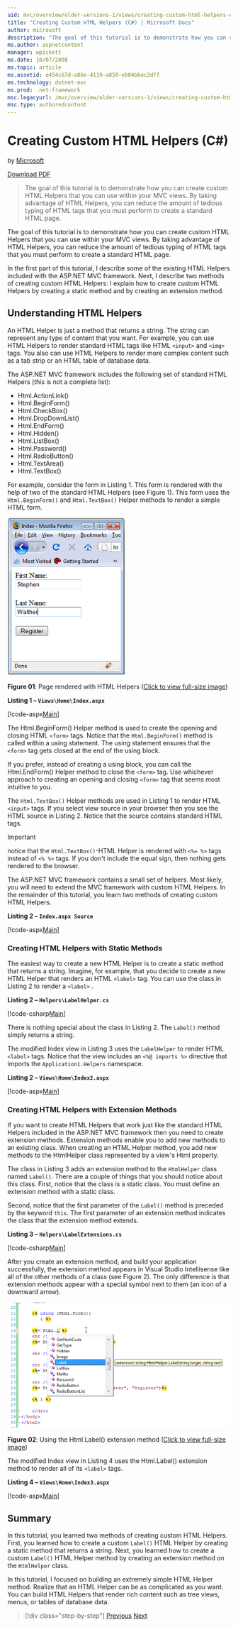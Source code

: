 ```yaml
---
uid: mvc/overview/older-versions-1/views/creating-custom-html-helpers-cs
title: "Creating Custom HTML Helpers (C#) | Microsoft Docs"
author: microsoft
description: "The goal of this tutorial is to demonstrate how you can create custom HTML Helpers that you can use within your MVC views. By taking advantage of HTML Helper..."
ms.author: aspnetcontent
manager: wpickett
ms.date: 10/07/2008
ms.topic: article
ms.assetid: e454c67d-a86e-4119-a858-eb04bbec2dff
ms.technology: dotnet-mvc
ms.prod: .net-framework
msc.legacyurl: /mvc/overview/older-versions-1/views/creating-custom-html-helpers-cs
msc.type: authoredcontent
---
```

Creating Custom HTML Helpers (C#)
====================
by [Microsoft](https://github.com/microsoft)

[Download PDF](http://download.microsoft.com/download/1/1/f/11f721aa-d749-4ed7-bb89-a681b68894e6/ASPNET_MVC_Tutorial_9_CS.pdf)

> The goal of this tutorial is to demonstrate how you can create custom HTML Helpers that you can use within your MVC views. By taking advantage of HTML Helpers, you can reduce the amount of tedious typing of HTML tags that you must perform to create a standard HTML page.


The goal of this tutorial is to demonstrate how you can create custom HTML Helpers that you can use within your MVC views. By taking advantage of HTML Helpers, you can reduce the amount of tedious typing of HTML tags that you must perform to create a standard HTML page.

In the first part of this tutorial, I describe some of the existing HTML Helpers included with the ASP.NET MVC framework. Next, I describe two methods of creating custom HTML Helpers: I explain how to create custom HTML Helpers by creating a static method and by creating an extension method.

## Understanding HTML Helpers

An HTML Helper is just a method that returns a string. The string can represent any type of content that you want. For example, you can use HTML Helpers to render standard HTML tags like HTML `<input>` and `<img>` tags. You also can use HTML Helpers to render more complex content such as a tab strip or an HTML table of database data.

The ASP.NET MVC framework includes the following set of standard HTML Helpers (this is not a complete list):

- Html.ActionLink()
- Html.BeginForm()
- Html.CheckBox()
- Html.DropDownList()
- Html.EndForm()
- Html.Hidden()
- Html.ListBox()
- Html.Password()
- Html.RadioButton()
- Html.TextArea()
- Html.TextBox()

For example, consider the form in Listing 1. This form is rendered with the help of two of the standard HTML Helpers (see Figure 1). This form uses the `Html.BeginForm()` and `Html.TextBox()` Helper methods to render a simple HTML form.


[![Page rendered with HTML Helpers](creating-custom-html-helpers-cs/_static/image2.png)](creating-custom-html-helpers-cs/_static/image1.png)

**Figure 01**: Page rendered with HTML Helpers ([Click to view full-size image](creating-custom-html-helpers-cs/_static/image3.png))


**Listing 1 – `Views\Home\Index.aspx`**

[!code-aspx[Main](creating-custom-html-helpers-cs/samples/sample1.aspx)]

The Html.BeginForm() Helper method is used to create the opening and closing HTML `<form>` tags. Notice that the `Html.BeginForm()` method is called within a using statement. The using statement ensures that the `<form>` tag gets closed at the end of the using block.

If you prefer, instead of creating a using block, you can call the Html.EndForm() Helper method to close the `<form>` tag. Use whichever approach to creating an opening and closing `<form>` tag that seems most intuitive to you.

The `Html.TextBox()` Helper methods are used in Listing 1 to render HTML `<input>` tags. If you select view source in your browser then you see the HTML source in Listing 2. Notice that the source contains standard HTML tags.

> [!IMPORTANT]
> notice that the `Html.TextBox()`-HTML Helper is rendered with `<%= %>` tags instead of `<% %>` tags. If you don't include the equal sign, then nothing gets rendered to the browser.

The ASP.NET MVC framework contains a small set of helpers. Most likely, you will need to extend the MVC framework with custom HTML Helpers. In the remainder of this tutorial, you learn two methods of creating custom HTML Helpers.

**Listing 2 – `Index.aspx Source`**

[!code-aspx[Main](creating-custom-html-helpers-cs/samples/sample2.aspx)]

### Creating HTML Helpers with Static Methods

The easiest way to create a new HTML Helper is to create a static method that returns a string. Imagine, for example, that you decide to create a new HTML Helper that renders an HTML `<label>` tag. You can use the class in Listing 2 to render a `<label>` .

**Listing 2 – `Helpers\LabelHelper.cs`**

[!code-csharp[Main](creating-custom-html-helpers-cs/samples/sample3.cs)]

There is nothing special about the class in Listing 2. The `Label()` method simply returns a string.

The modified Index view in Listing 3 uses the `LabelHelper` to render HTML `<label>` tags. Notice that the view includes an `<%@ imports %>` directive that imports the `Application1.Helpers` namespace.

**Listing 2 – `Views\Home\Index2.aspx`**

[!code-aspx[Main](creating-custom-html-helpers-cs/samples/sample4.aspx)]

### Creating HTML Helpers with Extension Methods

If you want to create HTML Helpers that work just like the standard HTML Helpers included in the ASP.NET MVC framework then you need to create extension methods. Extension methods enable you to add new methods to an existing class. When creating an HTML Helper method, you add new methods to the HtmlHelper class represented by a view's Html property.

The class in Listing 3 adds an extension method to the `HtmlHelper` class named `Label()`. There are a couple of things that you should notice about this class. First, notice that the class is a static class. You must define an extension method with a static class.

Second, notice that the first parameter of the `Label()` method is preceded by the keyword `this`. The first parameter of an extension method indicates the class that the extension method extends.

**Listing 3 – `Helpers\LabelExtensions.cs`**

[!code-csharp[Main](creating-custom-html-helpers-cs/samples/sample5.cs)]

After you create an extension method, and build your application successfully, the extension method appears in Visual Studio Intellisense like all of the other methods of a class (see Figure 2). The only difference is that extension methods appear with a special symbol next to them (an icon of a downward arrow).


[![Using the Html.Label() extension method](creating-custom-html-helpers-cs/_static/image5.png)](creating-custom-html-helpers-cs/_static/image4.png)

**Figure 02**: Using the Html.Label() extension method  ([Click to view full-size image](creating-custom-html-helpers-cs/_static/image6.png))


The modified Index view in Listing 4 uses the Html.Label() extension method to render all of its `<label>` tags.

**Listing 4 – `Views\Home\Index3.aspx`**

[!code-aspx[Main](creating-custom-html-helpers-cs/samples/sample6.aspx)]

## Summary

In this tutorial, you learned two methods of creating custom HTML Helpers. First, you learned how to create a custom `Label()` HTML Helper by creating a static method that returns a string. Next, you learned how to create a custom `Label()` HTML Helper method by creating an extension method on the `HtmlHelper` class.

In this tutorial, I focused on building an extremely simple HTML Helper method. Realize that an HTML Helper can be as complicated as you want. You can build HTML Helpers that render rich content such as tree views, menus, or tables of database data.

>[!div class="step-by-step"]
[Previous](asp-net-mvc-views-overview-cs.md)
[Next](using-the-tagbuilder-class-to-build-html-helpers-cs.md)